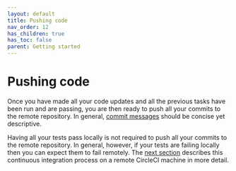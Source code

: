 ```yaml
---
layout: default
title: Pushing code
nav_order: 12
has_children: true
has_toc: false
parent: Getting started
---
```


# Pushing code

Once you have made all your code updates and all the previous tasks have been run and are passing, you are then ready to push all your commits to the remote repository. In general, [commit messages](https://gist.github.com/robertpainsi/b632364184e70900af4ab688decf6f53) should be concise yet descriptive.

Having all your tests pass locally is not required to push all your commits to the remote repository. In general, however, if your tests are failing locally then you can expect them to fail remotely. The [next section](../continuous_integration/continuous_integration.md) describes this continuous integration process on a remote CircleCI machine in more detail.